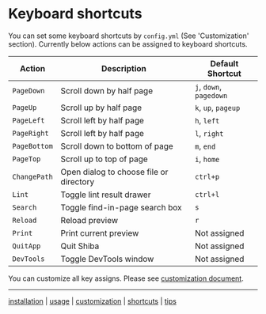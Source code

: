 Keyboard shortcuts
==================

You can set some keyboard shortcuts by `config.yml` (See 'Customization' section).
Currently below actions can be assigned to keyboard shortcuts.

| Action       | Description                                | Default Shortcut        |
| ------------ | ------------------------------------------ | ----------------------- |
| `PageDown`   | Scroll down by half page                   | `j`, `down`, `pagedown` |
| `PageUp`     | Scroll up by half page                     | `k`, `up`, `pageup`     |
| `PageLeft`   | Scroll left by half page                   | `h`, `left`             |
| `PageRight`  | Scroll left by half page                   | `l`, `right`            |
| `PageBottom` | Scroll down to bottom of page              | `m`, `end`              |
| `PageTop`    | Scroll up to top of page                   | `i`, `home`             |
| `ChangePath` | Open dialog to choose file or directory    | `ctrl+p`                |
| `Lint`       | Toggle lint result drawer                  | `ctrl+l`                |
| `Search`     | Toggle find-in-page search box             | `s`                     |
| `Reload`     | Reload preview                             | `r`                     |
| `Print`      | Print current preview                      | Not assigned            |
| `QuitApp`    | Quit Shiba                                 | Not assigned            |
| `DevTools`   | Toggle DevTools window                     | Not assigned            |

You can customize all key assigns.  Please see [customization document](customization.md).


-----------------
[installation](installation.md) | [usage](usage.md) | [customization](customization.md) | [shortcuts](shortcuts.md) | [tips](tips.md)
